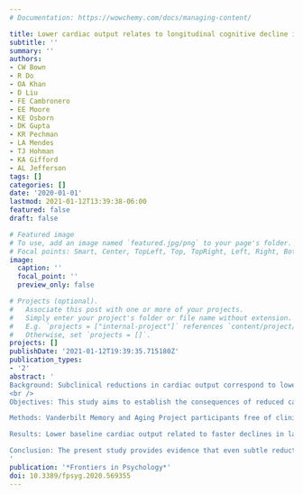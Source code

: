 ```yaml
---
# Documentation: https://wowchemy.com/docs/managing-content/

title: Lower cardiac output relates to longitudinal cognitive decline in aging adults
subtitle: ''
summary: ''
authors:
- CW Bown
- R Do
- OA Khan
- D Liu
- FE Cambronero
- EE Moore
- KE Osborn
- DK Gupta
- KR Pechman
- LA Mendes
- TJ Hohman
- KA Gifford
- AL Jefferson
tags: []
categories: []
date: '2020-01-01'
lastmod: 2021-01-12T13:39:38-06:00
featured: false
draft: false

# Featured image
# To use, add an image named `featured.jpg/png` to your page's folder.
# Focal points: Smart, Center, TopLeft, Top, TopRight, Left, Right, BottomLeft, Bottom, BottomRight.
image:
  caption: ''
  focal_point: ''
  preview_only: false

# Projects (optional).
#   Associate this post with one or more of your projects.
#   Simply enter your project's folder or file name without extension.
#   E.g. `projects = ["internal-project"]` references `content/project/deep-learning/index.md`.
#   Otherwise, set `projects = []`.
projects: []
publishDate: '2021-01-12T19:39:35.715180Z'
publication_types:
- '2'
abstract: '
Background: Subclinical reductions in cardiac output correspond to lower cerebral blood flow (CBF), placing the brain at risk for functional changes.
<br />
Objectives: This study aims to establish the consequences of reduced cardiac output on longitudinal cognitive outcomes in aging adults.

Methods: Vanderbilt Memory and Aging Project participants free of clinical dementia and heart failure (n = 306, 73 ± 7, 58% male) underwent baseline echocardiography to assess cardiac output (L/min) and longitudinal neuropsychological assessment at baseline, 18 months, 3 and 5 years. Linear mixed-effects regressions related cardiac output to trajectory for each longitudinal neuropsychological outcome, adjusting for age, sex, race/ethnicity, education, body surface area, Framingham Stroke Risk Profile score, apolipoprotein E (APOE) ε4 status and follow-up time. Models were repeated, testing interactions with cognitive diagnosis and APOE-ε4 status.

Results: Lower baseline cardiac output related to faster declines in language (β = 0.11, p = 0.01), information processing speed (β = 0.31, p = 0.006), visuospatial skills (β = 0.09, p = 0.03), and episodic memory (β = 0.02, p = 0.001). No cardiac output x cognitive diagnosis interactions were observed (p > 0.26). APOE-ε4 status modified the association between cardiac output and longitudinal episodic memory (β = 0.03, p = 0.047) and information processing speed outcomes (β = 0.55, p = 0.02) with associations stronger in APOE-ε4 carriers.

Conclusion: The present study provides evidence that even subtle reductions in cardiac output may be associated with more adverse longitudinal cognitive health, including worse language, information processing speed, visuospatial skills, and episodic memory performances. Preservation of healthy cardiac functioning is important for maintaining optimal brain aging among older adults.
'
publication: '*Frontiers in Psychology*'
doi: 10.3389/fpsyg.2020.569355
---
```

